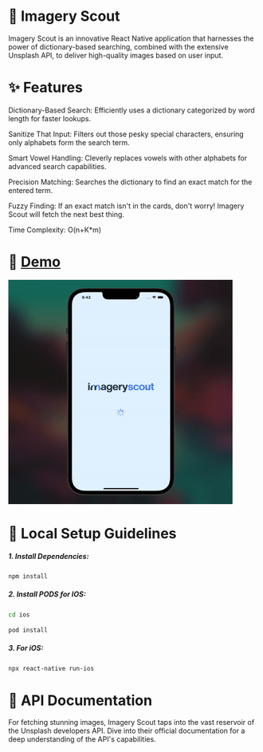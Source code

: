 # 📸 Imagery Scout

Imagery Scout is an innovative React Native application that harnesses the power of dictionary-based searching, combined with the extensive Unsplash API, to deliver high-quality images based on user input.

# ✨ Features

Dictionary-Based Search:
Efficiently uses a dictionary categorized by word length for faster lookups.

Sanitize That Input:
Filters out those pesky special characters, ensuring only alphabets form the search term.

Smart Vowel Handling:
Cleverly replaces vowels with other alphabets for advanced search capabilities.

Precision Matching:
Searches the dictionary to find an exact match for the entered term.

Fuzzy Finding:
If an exact match isn't in the cards, don't worry! Imagery Scout will fetch the next best thing.

Time Complexity: O(n+K\*m)

# 🎥 [Demo](https://vimeo.com/872218235?share=copy)
  
  <img src="demo.gif" alt="Demo GIF" width="450" height="450"/>

# 🔧 Local Setup Guidelines

##### 1. Install Dependencies:

```bash
npm install
```

##### 2. Install PODS for IOS:

```bash
cd ios
```

```bash
pod install
```

##### 3. For iOS:

```bash
npx react-native run-ios
```

# 📘 API Documentation

For fetching stunning images, Imagery Scout taps into the vast reservoir of the Unsplash developers API. Dive into their official documentation for a deep understanding of the API's capabilities.
